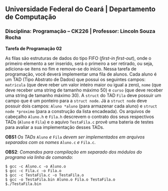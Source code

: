 ## **Universidade Federal do Ceará** | **Departamento de Computação**
### **Disciplina: Programação – CK226** | **Professor: Lincoln Souza Rocha**

**Tarefa de Programação 02**

As filas são estruturas de dados do tipo FIFO (*first-in first-out*), onde o primeiro elemento a ser inserido, será o primeiro a ser retirado, ou seja, adiciona-se itens no fim e remove-se do início. Nessa tarefa de programação, você deverá implementar uma fila de alunos. Cada aluno é um TAD (Tipo Abstrato de Dados) que possui os seguintes campos: `matricula` (que deve reber um valor inteiro maior ou igual a zero), `nome` (que deve receber uma string de tamanho máximo 50) e `curso` (que deve receber uma string de tamanho máximo 30). A `struct` do TAD `Fila` deve possuir um campo que é um ponteiro para a `struct node`. Já a `struct node` deve possuir dois campos: `Aluno *aluno` (para armazenar cada aluno) e `struct node *proximo` (para a construção da lista encadeada). Os arquivos de cabeçalho `Aluno.h` e `Fila.h` descrevem o contrato dos seus respectivos TADs (`Aluno` e `Fila`) e o aquivo `TestaFila.c` provê uma bateria de testes para avaliar a sua implementação desses TADs.

**OBS1** *Os TADs* `Aluno` *e* `Fila` *devem ser implementados em arquivos separados com os nomes* `Aluno.c` *e* `Fila.c`.

**OBS2**: *Comandos para compilação em separado dos módulos do programa via linha de comando*:
```
$ gcc -c Aluno.c -o Aluno.o
$ gcc -c Fila.c -o Fila.o
$ gcc -c TestaFila.c -o TestaFila.o
$ gcc -o TestaFila.bin Aluno.o Fila.o TestaFila.o
$./TestaFila.bin
```
